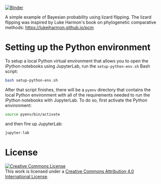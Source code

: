[![Binder](https://mybinder.org/badge_logo.svg)](https://mybinder.org/v2/gh/phyletica/bayesian-lizard-flipping/main?filepath=bayesian-stats.ipynb)

A simple example of Bayesian probability using lizard flipping.
The lizard flipping was inspired by Luke Harmon's book on phylogenetic
comparative methods: <https://lukejharmon.github.io/pcm>

# Setting up the Python environment

To setup a local Python virtual environment that allows you to open the iPython
notebooks using JupyterLab, run the `setup-python-env.sh` Bash script:

```bash
bash setup-python-env.sh
```

After that script finishes, there will be a `pyenv` directory that contains
the local Python environment with all of the requirements needed to run
the iPython notebooks with JupyterLab.
To do so, first activate the Python environment:

```bash
source pyenv/bin/activate
```

and then fire up JupyterLab:

```bash
jupyter-lab
```

# License

<a rel="license" href="http://creativecommons.org/licenses/by/4.0/deed.en_US"><img alt="Creative Commons License" style="border-width:0" src="http://i.creativecommons.org/l/by/4.0/88x31.png" /></a><br />This work is licensed under a <a rel="license" href="http://creativecommons.org/licenses/by/4.0/deed.en_US">Creative Commons Attribution 4.0 International License</a>.
